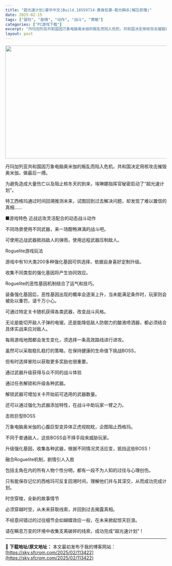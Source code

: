 ```yaml
---
title: "超光速计划|豪华中文|Build.18559714-黄昏狂袭-极光瞬杀|解压即撸|"
date: 2025-02-15
tags: ["冒险", "剧情", "动作", "战斗", "策略"]
categories: ["PC游戏下载"]
excerpt: "丹玛加列亚共和国因万象电脑奥米伽的叛乱而陷入危机，共和国决定用核攻击摧毁奥米伽，做最后一搏。 为避免造成大量伤亡以及阻止核冬天的到来，埃琳娜指挥官秘密启动了“超光速计划”。 特工西格玛通过时间回溯推测未来，试图回到过去解决问题，却发现了难以置信的真相…… ■游戏特色 近战远攻灵活配合的动态战斗动作 &hellip;"
layout: post
---
```


<img class="aligncenter size-full wp-image-113402" src="https://sky.sfcrom.com/wp-content/uploads/2025/02/202502150924181.webp" alt="" width="616" height="353" />

丹玛加列亚共和国因万象电脑奥米伽的叛乱而陷入危机，共和国决定用核攻击摧毁奥米伽，做最后一搏。

为避免造成大量伤亡以及阻止核冬天的到来，埃琳娜指挥官秘密启动了“超光速计划”。

特工西格玛通过时间回溯推测未来，试图回到过去解决问题，却发现了难以置信的真相……

■游戏特色
近战远攻灵活配合的动态战斗动作

不同场景使用不同武器，来一场酣畅淋漓的战斗吧。

可使用近战武器抵挡敌人的弹雨，使用远程武器压制敌人。

Roguelite游戏玩法

游戏中有10大类200多种强化基因可供选择，依据自身喜好定制升级。

收集不同类型的强化基因将产生协同效应。

Roguelite的恶性基因机制结合了运气和技巧。

装备强化基因后，恶性基因出现的概率会逐渐上升，当未能满足条件时，玩家则会被处以重罚，请千万小心。

可通过特定关卡随机获得各类武器，改变战斗风格。

无论是能切开敌人子弹的电锯，还是能降低敌人防御力的酸液喷洒器，都必须结合具体实战来应对敌人。

每局游戏地图都会发生变化，须选择一条高效路线进行进攻。

虽然可以采取稳扎稳打的策略，在保持健康的生命值下挑战BOSS，

但有时选择冒险以获取更多奖励也很重要。

通过武器升级获得与众不同的战斗体验

通过任务解锁和升级各种武器。

解锁武器可增加关卡开始前可选用的武器数量。

还可以通过强化为武器添加特性，在战斗中助玩家一臂之力。

击败巨型BOSS

万象电脑奥米伽的心腹巨型变异体正虎视眈眈，企图阻止西格玛。

不同于普通敌人，这些BOSS会不择手段来威胁玩家。

升级强化基因，收集各种武器，根据不同情况灵活应变，抵挡这些BOSS！

融合Roguelite机制，剧情引人入胜

包括主角在内的所有人物个性分明，都有一段不为人知的过往与心理创伤。

只有能保存记忆的西格玛可反复回溯时间，理解他们并与其深交，从而成功完成计划。

时空穿梭，全新的故事情节

必须穿越时空，从未来获取线索，并回到过去揭露真相。

不经意间错过的过往细节会如蝴蝶效应一般，在未来掀起惊天巨浪。

请在瞬息万变的环境中收集支离破碎的线索，成功完成“超光速计划”！

---
📖 **下载地址/原文地址：** 本文最初发布于我的博客网站：[https://sky.sfcrom.com/2025/02/113422](https://sky.sfcrom.com/2025/02/113422)
